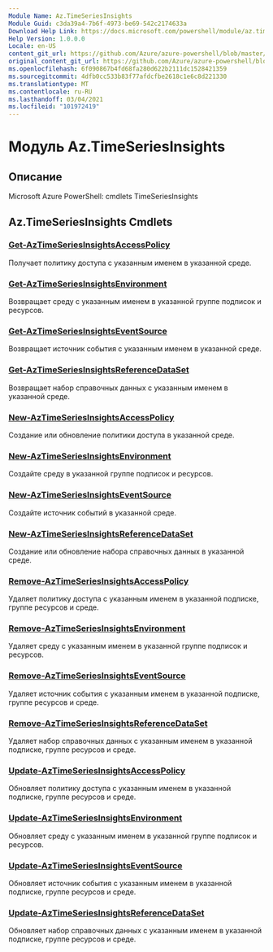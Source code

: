 ```yaml
---
Module Name: Az.TimeSeriesInsights
Module Guid: c3da39a4-7b6f-4973-be69-542c2174633a
Download Help Link: https://docs.microsoft.com/powershell/module/az.timeseriesinsights
Help Version: 1.0.0.0
Locale: en-US
content_git_url: https://github.com/Azure/azure-powershell/blob/master/src/TimeSeriesInsights/help/Az.TimeSeriesInsights.md
original_content_git_url: https://github.com/Azure/azure-powershell/blob/master/src/TimeSeriesInsights/help/Az.TimeSeriesInsights.md
ms.openlocfilehash: 6f090867b4fd68fa280d622b2111dc1528421359
ms.sourcegitcommit: 4dfb0cc533b83f77afdcfbe2618c1e6c8d221330
ms.translationtype: MT
ms.contentlocale: ru-RU
ms.lasthandoff: 03/04/2021
ms.locfileid: "101972419"
---
```

# Модуль Az.TimeSeriesInsights
## Описание
Microsoft Azure PowerShell: cmdlets TimeSeriesInsights

## Az.TimeSeriesInsights Cmdlets
### [Get-AzTimeSeriesInsightsAccessPolicy](Get-AzTimeSeriesInsightsAccessPolicy.md)
Получает политику доступа с указанным именем в указанной среде.

### [Get-AzTimeSeriesInsightsEnvironment](Get-AzTimeSeriesInsightsEnvironment.md)
Возвращает среду с указанным именем в указанной группе подписок и ресурсов.

### [Get-AzTimeSeriesInsightsEventSource](Get-AzTimeSeriesInsightsEventSource.md)
Возвращает источник события с указанным именем в указанной среде.

### [Get-AzTimeSeriesInsightsReferenceDataSet](Get-AzTimeSeriesInsightsReferenceDataSet.md)
Возвращает набор справочных данных с указанным именем в указанной среде.

### [New-AzTimeSeriesInsightsAccessPolicy](New-AzTimeSeriesInsightsAccessPolicy.md)
Создание или обновление политики доступа в указанной среде.

### [New-AzTimeSeriesInsightsEnvironment](New-AzTimeSeriesInsightsEnvironment.md)
Создайте среду в указанной группе подписок и ресурсов.

### [New-AzTimeSeriesInsightsEventSource](New-AzTimeSeriesInsightsEventSource.md)
Создайте источник событий в указанной среде.

### [New-AzTimeSeriesInsightsReferenceDataSet](New-AzTimeSeriesInsightsReferenceDataSet.md)
Создание или обновление набора справочных данных в указанной среде.

### [Remove-AzTimeSeriesInsightsAccessPolicy](Remove-AzTimeSeriesInsightsAccessPolicy.md)
Удаляет политику доступа с указанным именем в указанной подписке, группе ресурсов и среде.

### [Remove-AzTimeSeriesInsightsEnvironment](Remove-AzTimeSeriesInsightsEnvironment.md)
Удаляет среду с указанным именем в указанной группе подписок и ресурсов.

### [Remove-AzTimeSeriesInsightsEventSource](Remove-AzTimeSeriesInsightsEventSource.md)
Удаляет источник события с указанным именем в указанной подписке, группе ресурсов и среде.

### [Remove-AzTimeSeriesInsightsReferenceDataSet](Remove-AzTimeSeriesInsightsReferenceDataSet.md)
Удаляет набор справочных данных с указанным именем в указанной подписке, группе ресурсов и среде.

### [Update-AzTimeSeriesInsightsAccessPolicy](Update-AzTimeSeriesInsightsAccessPolicy.md)
Обновляет политику доступа с указанным именем в указанной подписке, группе ресурсов и среде.

### [Update-AzTimeSeriesInsightsEnvironment](Update-AzTimeSeriesInsightsEnvironment.md)
Обновляет среду с указанным именем в указанной группе подписок и ресурсов.

### [Update-AzTimeSeriesInsightsEventSource](Update-AzTimeSeriesInsightsEventSource.md)
Обновляет источник события с указанным именем в указанной подписке, группе ресурсов и среде.

### [Update-AzTimeSeriesInsightsReferenceDataSet](Update-AzTimeSeriesInsightsReferenceDataSet.md)
Обновляет набор справочных данных с указанным именем в указанной подписке, группе ресурсов и среде.

